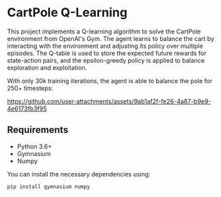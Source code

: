 # CartPole Q-Learning

This project implements a Q-learning algorithm to solve the CartPole environment from OpenAI's Gym. The agent learns to balance the cart by interacting with the environment and adjusting its policy over multiple episodes. The Q-table is used to store the expected future rewards for state-action pairs, and the epsilon-greedy policy is applied to balance exploration and exploitation.

With only 30k training iterations, the agent is able to balance the pole for 250+ timesteps:


https://github.com/user-attachments/assets/9ab1af2f-fe26-4a87-b9e9-4e6173fb3f95



## Requirements

- Python 3.6+
- Gymnasium
- Numpy

You can install the necessary dependencies using:

```bash
pip install gymnasium numpy
